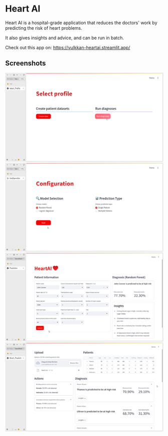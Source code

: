 # Heart AI

Heart AI is a hospital-grade application that reduces the doctors' work by predicting the risk of heart problems.

It also gives insights and advice, and can be run in batch.

Check out this app on:
https://vulkkan-heartai.streamlit.app/


## Screenshots
<img src="screenshots/1.png">
<img src="screenshots/2.png">
<img src="screenshots/3.png">
<img src="screenshots/4.png">